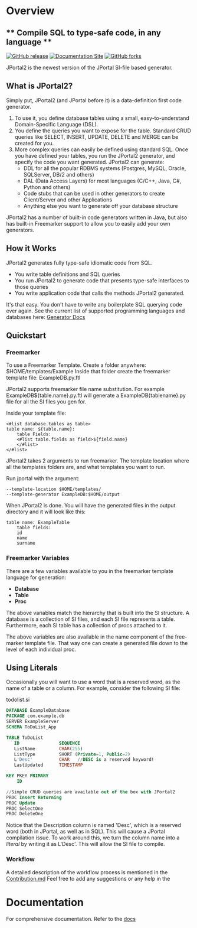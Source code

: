 # <b>Overview</b>
## ** Compile SQL to type-safe code, in any language **

[![GitHub release](https://img.shields.io/github/release/SI-Gen/jportal2.svg)](https://github.com/SI-Gen/jportal2/releases)
[![Documentation Site](https://img.shields.io/badge/DOCS_SITE-YES-GREEN.svg)](https://si-gen.github.io/jportal2/)
[![GitHub forks](https://img.shields.io/github/forks/SI-Gen/jportal2.svg?style=social&label=Fork&maxAge=2592000)](https://github.com/SI-Gen/jportal2/network/)

JPortal2 is the newest version of the JPortal SI-file based generator.

## What is JPortal2?
Simply put, JPortal2 (and JPortal before it) is a data-definition first code generator.
1. To use it, you define database tables using a small, easy-to-understand Domain-Specific Language (DSL).  
2. You define the queries you want to expose for the table. Standard CRUD queries like SELECT, INSERT, UPDATE, DELETE and MERGE can be created for you.  
3. More complex queries can easily be defined using standard SQL. Once you have defined your tables, you run the JPortal2 generator, and specify the code you want generated. JPortal2 can generate:  
    * DDL for all the popular RDBMS systems (Postgres, MySQL, Oracle, SQLServer, DB/2 and others)  
    * DAL (Data Access Layers) for most languages (C/C++, Java, C#, Python and others)  
    * Code stubs that can be used in other generators to create Client/Server and other Applications  
    * Anything else you want to generate off your database structure  

JPortal2 has a number of built-in code generators written in Java, but also has built-in Freemarker support to allow you to easily add your own generators.

## How it Works
JPortal2 generates fully type-safe idiomatic code from SQL.

* You write table definitions and SQL queries  
* You run JPortal2 to generate code that presents type-safe interfaces to those queries  
* You write application code that calls the methods JPortal2 generated.  

It's that easy. You don't have to write any boilerplate SQL querying code ever again. See the current list of supported programming languages and databases here: [Generator Docs](generators/index.md)

## Quickstart

### Freemarker
To use a Freemarker Template. Create a folder anywhere: \$HOME/templates/Example
Inside that folder create the freemarker template file: ExampleDB.py.ftl

JPortal2 supports freemarker file name substitution. For example ExampleDB${table.name}.py.ftl will generate a ExampleDB{tablename}.py file for all the SI files you gen for. 

Inside your template file:
```
<#list database.tables as table>
table name: ${table.name}:
    table Fields:
    <#list table.fields as field>${field.name}
    </#list>
</#list>
```

JPortal2 takes 2 arguments to run freemarker. The template location where all the templates folders are, and what templates you want to run.

Run jportal with the argument:
```
--template-location $HOME/templates/
--template-generator ExampleDB:$HOME/output
```

When JPortal2 is done. You will have the generated files in the output directory and it will look like this:
```
table name: ExampleTable
    table fields:
    id
    name
    surname
```

### Freemarker Variables
There are a few variables available to you in the freemarker template language for generation:
- __Database__
- __Table__
- __Proc__

The above variables match the hierarchy that is built into the SI structure. A database is a collection of SI files, and each SI file represents a table. Furthermore, each SI table has a collection of procs attached to it.

The above variables are also available in the name component of the free-marker template file. That way one can create a generated file down to the level of each individual proc.


## Using Literals
Occasionally you will want to use a word that is a reserved word, as the name of a table or a column. For example, consider the following SI file:

todolist.si
```sql
DATABASE ExampleDatabase
PACKAGE com.example.db
SERVER ExampleServer
SCHEMA ToDoList_App

TABLE ToDoList
   ID               SEQUENCE
   ListName         CHAR(255)
   ListType         SHORT (Private=1, Public=2)
   L'Desc'          CHAR   //DESC is a reserved keyword!
   LastUpdated      TIMESTAMP

KEY PKEY PRIMARY
    ID

//Simple CRUD queries are available out of the box with JPortal2
PROC Insert Returning
PROC Update
PROC SelectOne
PROC DeleteOne
```




Notice that the Description column is named 'Desc', which is a reserved word (both in JPortal, as well as in SQL). This will cause a JPortal compilation issue. To work around this, we turn the column name into a *literal* by writing it as L'Desc'. This will allow the SI file to compile.


### Workflow
A detailed description of the workflow process is mentioned in the [Contribution.md](/docs/Contributing/Contribution.md)
Feel free to add any suggestions or any help in the 

# Documentation
For comprehensive documentation. Refer to the [docs](docs/index.md)
